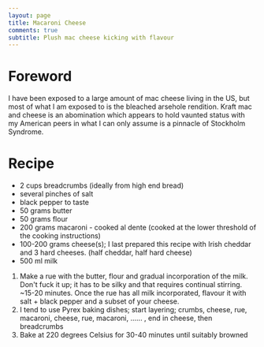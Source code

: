 ```yaml
---
layout: page
title: Macaroni Cheese
comments: true
subtitle: Plush mac cheese kicking with flavour
---
```


# Foreword

I have been exposed to a large amount of mac cheese living in the US, but most of what I am exposed to is the bleached arsehole rendition. Kraft mac and cheese is an abomination which appears to hold vaunted status with my American peers in what I can only assume is a pinnacle  of Stockholm Syndrome.

# Recipe

* 2 cups breadcrumbs (ideally from high end bread)
* several pinches of salt
* black pepper to taste
* 50  grams butter
* 50  grams flour
* 200 grams macaroni - cooked al dente (cooked at the lower threshold of the cooking instructions)
* 100-200 grams cheese(s); I last prepared this recipe with Irish cheddar and 3 hard cheeses. (half cheddar, half hard cheese)
* 500 ml milk

1. Make a rue with the butter, flour and gradual incorporation of the milk. Don't fuck it up; it has to be silky and that requires continual stirring. ~15-20 minutes. Once the rue has all milk incorporated, flavour it with salt + black pepper and a subset of your cheese.
2. I tend to use Pyrex baking dishes; start layering; crumbs, cheese, rue, macaroni, cheese, rue, macaroni, ...... , end in cheese, then breadcrumbs
3. Bake at 220 degrees Celsius for 30-40 minutes until suitably browned
